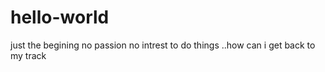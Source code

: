 # hello-world
just the begining
no passion no intrest to do things ..how can i get back to my track

